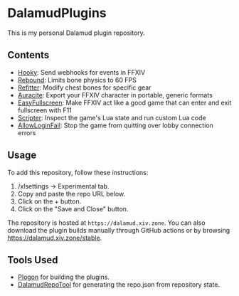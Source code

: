# DalamudPlugins

This is my personal Dalamud plugin repository.

## Contents

* [Hooky](https://github.com/redstrate/Hooky): Send webhooks for events in FFXIV
* [Rebound](https://github.com/redstrate/Rebound): Limits bone physics to 60 FPS
* [Refitter](https://github.com/redstrate/Refitter): Modify chest bones for specific gear
* [Auracite](https://github.com/redstrate/Auracite): Export your FFXIV character in portable, generic formats
* [EasyFullscreen](https://github.com/redstrate/EasyFullscreen): Make FFXIV act like a good game that can enter and exit fullscreen with F11 
* [Scripter](https://github.com/redstrate/Scripter): Inspect the game's Lua state and run custom Lua code
* [AllowLoginFail](https://github.com/redstrate/AllowLoginFail): Stop the game from quitting over lobby connection errors

## Usage

To add this repository, follow these instructions:

1. /xlsettings -> Experimental tab.
2. Copy and paste the repo URL below.
3. Click on the + button.
4. Click on the "Save and Close" button.

The repository is hosted at `https://dalamud.xiv.zone`. You can also download the plugin builds manually through GitHub actions or by browsing https://dalamud.xiv.zone/stable.

## Tools Used

* [Plogon](https://github.com/goatcorp/Plogon) for building the plugins.
* [DalamudRepoTool](https://github.com/redstrate/DalamudRepoTool) for generating the repo.json from repository state.
